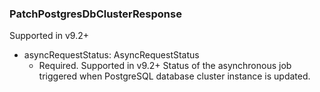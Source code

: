 ### PatchPostgresDbClusterResponse
Supported in v9.2+

- asyncRequestStatus: AsyncRequestStatus
  - Required. Supported in v9.2+
  Status of the asynchronous job triggered when PostgreSQL database cluster instance is updated.
